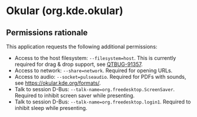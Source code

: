 # Okular (org.kde.okular)

## Permissions rationale

This application requests the following additional permissions:

- Access to the host filesystem: `--filesystem=host`.
  This is currently required for drag & drop support,
  see [QTBUG-91357](https://bugreports.qt.io/browse/QTBUG-91357).
- Access to network: `--share=network`.
  Required for opening URLs.
- Access to audio: `--socket=pulseaudio`.
  Required for PDFs with sounds, see https://okular.kde.org/formats/.
- Talk to session D-Bus: `--talk-name=org.freedesktop.ScreenSaver`.
  Required to inhibit screen saver while presenting.
- Talk to session D-Bus: `--talk-name=org.freedesktop.login1`.
  Required to inhibit sleep while presenting.
